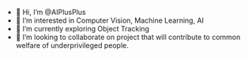 - 👋 Hi, I’m @AIPlusPlus
- 👀 I’m interested in Computer Vision, Machine Learning, AI
- 🌱 I’m currently exploring Object Tracking
- 💞️ I’m looking to collaborate on project that will contribute to common welfare of underprivileged people.

<!---
AIPlusPlus/AIPlusPlus is a ✨ special ✨ repository because its `README.md` (this file) appears on your GitHub profile.
You can click the Preview link to take a look at your changes.
--->
